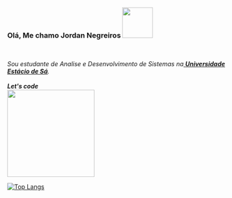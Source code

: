 ### Olá, Me chamo Jordan Negreiros <img src="https://i.pinimg.com/originals/e5/93/ab/e593ab0589d5f1b389e4dfbcce2bce20.gif" width="70px">

<br>

<p>
  <em>
    Sou estudante de Analise e Desenvolvimento de Sistemas na<a href="https://portal.estacio.br/"> <b>Universidade Estácio de Sá</b></a>.
    <br><br>
    <b>Let's code</b> <br> <img src="https://i.imgur.com/MvMxQ1a.gif" width="200px">
	</em>
</p>

[![Top Langs](https://github-readme-stats.vercel.app/api/top-langs/?username=Jordan-Negreiros&hide=PlpgSQL,jupyter%20notebook,html)](https://github.com/anuraghazra/github-readme-stats)


<!--
**Jordan-Negreiros/Jordan-Negreiros** is a ✨ _special_ ✨ repository because its `README.md` (this file) appears on your GitHub profile.

Here are some ideas to get you started:

- 🔭 I’m currently working on ...
- 🌱 I’m currently learning ...
- 👯 I’m looking to collaborate on ...
- 🤔 I’m looking for help with ...
- 💬 Ask me about ...
- 📫 How to reach me: ...
- 😄 Pronouns: ...
- ⚡ Fun fact: ...
-->
